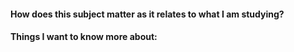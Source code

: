 #### How does this subject matter as it relates to what I am studying?


#### Things I want to know more about: